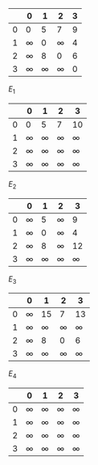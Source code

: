 |     | 0        | 1        | 2        | 3   |
| --- | -------- | -------- | -------- | --- |
| 0   | 0        | 5        | 7        | 9  |
| 1   | $\infty$ | 0        | $\infty$ | 4   |
| 2   | $\infty$ | 8        | 0        | 6   |
| 3   | $\infty$ | $\infty$ | $\infty$ | 0   | 

$E_1$

|     | 0        | 1        | 2        | 3        |
| --- | -------- | -------- | -------- | -------- |
| 0   | 0        | 5        | 7        | 10       |
| 1   | $\infty$ | $\infty$ | $\infty$ | $\infty$ |
| 2   | $\infty$ | $\infty$ | $\infty$ | $\infty$ |
| 3   | $\infty$ | $\infty$ | $\infty$ | $\infty$         |

$E_2$

|     | 0        | 1        | 2        | 3        |
| --- | -------- | -------- | -------- | -------- |
| 0   | $\infty$ | 5 | $\infty$ | 9        |
| 1   | $\infty$ | 0        | $\infty$ | 4        |
| 2   | $\infty$ | 8 | $\infty$ | 12       |
| 3   | $\infty$ | $\infty$ | $\infty$ | $\infty$ | 

$E_3$

|     | 0        | 1        | 2        | 3        |
| --- | -------- | -------- | -------- | -------- |
| 0   | $\infty$ | 15       | 7        | 13       |
| 1   | $\infty$ | $\infty$ | $\infty$ | $\infty$ |
| 2   | $\infty$ | 8        | 0        | 6        |
| 3   | $\infty$ | $\infty$ | $\infty$ | $\infty$         |

$E_4$

|     | 0        | 1        | 2        | 3        |
| --- | -------- | -------- | -------- | -------- |
| 0   | $\infty$ | $\infty$ | $\infty$ | $\infty$ |
| 1   | $\infty$ | $\infty$ | $\infty$ | $\infty$ |
| 2   | $\infty$ | $\infty$ | $\infty$ | $\infty$ |
| 3   | $\infty$ | $\infty$ | $\infty$ | $\infty$         |
